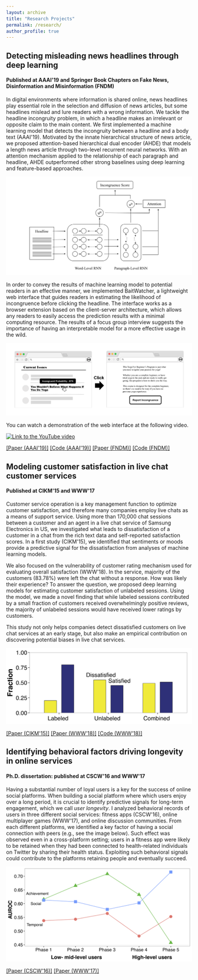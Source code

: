 ```yaml
---
layout: archive
title: "Research Projects"
permalink: /research/
author_profile: true
---
```


## Detecting misleading news headlines through deep learning 
#### Published at AAAI'19 and Springer Book Chapters on Fake News, Disinformation and Misinformation (FNDM)

In digital environments where information is shared online, news headlines play essential role in the selection and diffusion of news articles,
but some headlines mislead and lure readers with a wrong information. We tackle the headline incongruity problem, in which a headline makes an irrelevant or opposite claim to the main content.
We first implemented a machine learning model that detects the incongruity between a headline and a body text (AAAI'19).
Motivated by the innate hierarchical structure of news article, we proposed attention-based hierarchical dual encoder (AHDE) that models a length news article through two-level recurrent neural networks.
With an attention mechanism applied to the relationship of each paragraph and headline, AHDE outperformed other strong baselines using deep learning and feature-based approaches. 

![Model structure](/images/fig_ahde_model_vec.png)

In order to convey the results of machine learning model to potential readers in an effective manner, 
we implemented BaitWatcher, a lightweight web interface that guides readers in estimating the likelihood of incongruence before clicking the headline.
The interface works as a browser extension based on the client-server architecture, which allows any readers to easily access the prediction results with a minimal computing resource.
The results of a focus group interview suggests the importance of having an interpretable model for a more effective usage in the wild.

![Baitwatcher design](/images/fig_bait_all_vec.png)

You can watch a demonstration of the web interface at the following video.

[![Link to the YouTube video](https://img.youtube.com/vi/XehbK4YqsYI/0.jpg)](https://www.youtube.com/watch?v=XehbK4YqsYI)

[[Paper (AAAI'19)]](https://www.aaai.org/ojs/index.php/AAAI/article/view/3756)
[[Code (AAAI'19)]](https://github.com/david-yoon/detecting-incongruity)
[[Paper (FNDM)]](https://link.springer.com/chapter/10.1007/978-3-030-42699-6_12)
[[Code (FNDM)]](https://github.com/bywords/BaitWatcher)

  



## Modeling customer satisfaction in live chat customer services 
#### Published at CIKM'15 and WWW'17

Customer service operation is a key management function to optimize customer satisfaction, and therefore many companies employ live chats as a means of support service.
Using more than 170,000 chat sessions between a customer and an agent in a live chat service of Samsung Electronics in US, we investigated what leads to dissatisfaction of a customer in a chat from the rich text data and self-reported satisfaction scores.
In a first study (CIKM'15), we identified that sentiments or moods provide a predictive signal for the dissatisfaction from analyses of machine learning models. 

We also focused on the vulnerability of customer rating mechanism used for evaluating overall satisfaction (WWW'18). In the service, majority of the customers (83.78%) were left the chat without a response. How was likely their experience?
To answer the question, we proposed deep learning models for estimating customer satisfaction of unlabeled sessions. 
Using the model, we made a novel finding that while labeled sessions contributed by a small fraction of customers received overwhelmingly positive reviews, the majority of unlabeled sessions would have received lower ratings by customers. 

This study not only helps companies detect dissatisfied customers on live chat services at an early stage, but also make an empirical contribution on discovering potential biases in live chat services.  

![Distribution of customer satisfaction across different types of datasets](/images/www18_dist.png)

[[Paper (CIKM'15)]](https://dl.acm.org/doi/abs/10.1145/2806416.2806621) 
[[Paper (WWW'18)]](https://dl.acm.org/doi/abs/10.1145/3184558.3186579)
[[Code (WWW'18)]](https://github.com/bywords/Positivity-Bias-Livechat)



## Identifying behavioral factors driving longevity in online services
#### Ph.D. dissertation: published at CSCW'16 and WWW'17

Having a substantial number of loyal users is a key for the success of online social platforms. When building a social platform where which users enjoy over a long period, it is crucial to identify predictive signals for long-term engagement, which we call *user longevity*. 
I analyzed behavioral records of users in three different social services: fitness apps (CSCW'16), online multiplayer games (WWW'17), and online discussion communities. 
From each different platforms, we identified a key factor of having a social connection with peers (e.g., see the image below).
Such effect was observed even in a cross-platform setting; users in a fitness app were likely to be retained when they had been connected to health-related individuals on Twitter by sharing their health status.
Exploiting such behavioral signals could contribute to the platforms retaining people and eventually succeed.

![Importance of three different factors over time](/images/www17_perf.png)

[[Paper (CSCW'16)]](https://dl.acm.org/doi/abs/10.1145/2818048.2819921)
[[Paper (WWW'17)]](https://dl.acm.org/doi/abs/10.1145/3041021.3054176)


